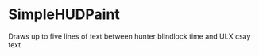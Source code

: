 SimpleHUDPaint
==============

Draws up to five lines of text between hunter blindlock time and ULX csay text
